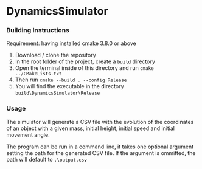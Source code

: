 # DynamicsSimulator

### Building Instructions
Requirement: having installed cmake 3.8.0 or above
1. Download / clone the repository
2. In the root folder of the project, create a `build` directory
3. Open the terminal inside of this directory and run `cmake ../CMakeLists.txt`
4. Then run `cmake --build . --config Release`
5. You will find the executable in the directory `build\DynamicsSimulator\Release`

### Usage
The simulator will generate a CSV file with the evolution of the coordinates of an object with a given mass, initial height, initial speed and initial movement angle.

The program can be run in a command line, it takes one optional argument setting the path for the generated CSV file.
If the argument is ommitted, the path will default to `.\output.csv`
